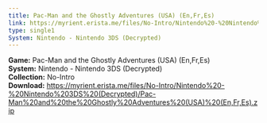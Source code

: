```yaml
---
title: Pac-Man and the Ghostly Adventures (USA) (En,Fr,Es)
link: https://myrient.erista.me/files/No-Intro/Nintendo%20-%20Nintendo%203DS%20(Decrypted)/Pac-Man%20and%20the%20Ghostly%20Adventures%20(USA)%20(En,Fr,Es).zip
type: single1
System: Nintendo - Nintendo 3DS (Decrypted)
---
```

<b>Game:</b> Pac-Man and the Ghostly Adventures (USA) (En,Fr,Es)<br>
<b>System:</b> Nintendo - Nintendo 3DS (Decrypted)<br>
<b>Collection:</b> No-Intro<br>
<b>Download:</b> https://myrient.erista.me/files/No-Intro/Nintendo%20-%20Nintendo%203DS%20(Decrypted)/Pac-Man%20and%20the%20Ghostly%20Adventures%20(USA)%20(En,Fr,Es).zip